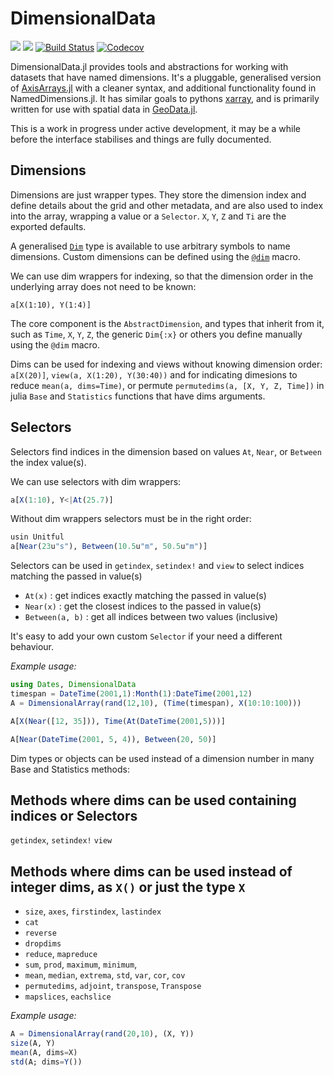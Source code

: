 # DimensionalData

[![](https://img.shields.io/badge/docs-stable-blue.svg)](https://rafaqz.github.io/DimensionalData.jl/stable)
[![](https://img.shields.io/badge/docs-dev-blue.svg)](https://rafaqz.github.io/DimensionalData.jl/dev)
[![Build Status](https://travis-ci.org/rafaqz/DimensionalData.jl.svg?branch=master)](https://travis-ci.org/rafaqz/DimensionalData.jl)
[![Codecov](https://codecov.io/gh/rafaqz/DimensionalData.jl/branch/master/graph/badge.svg)](https://codecov.io/gh/rafaqz/DimensionalData.jl)


DimensionalData.jl provides tools and abstractions for working with datasets
that have named dimensions. It's a pluggable, generalised version of
[AxisArrays.jl](https://github.com/JuliaArrays/AxisArrays.jl) with a cleaner
syntax, and additional functionality found in NamedDimensions.jl. It has similar
goals to pythons [xarray](http://xarray.pydata.org/en/stable/), and is primarily
written for use with spatial data in [GeoData.jl](https://github.com/rafaqz/GeoData.jl).

This is a work in progress under active development, it may be a while before
the interface stabilises and things are fully documented.


## Dimensions

Dimensions are just wrapper types. They store the dimension index
and define details about the grid and other metadata, and are also used
to index into the array, wrapping a value or a `Selector`.
`X`, `Y`, `Z` and `Ti` are the exported defaults.

A generalised [`Dim`](@ref) type is available to use arbitrary symbols to name dimensions.
Custom dimensions can be defined using the [`@dim`](@ref) macro.

We can use dim wrappers for indexing, so that the dimension order in the underlying array
does not need to be known:

```
a[X(1:10), Y(1:4)]
```

The core component is the `AbstractDimension`, and types that inherit from it,
such as `Time`, `X`, `Y`, `Z`, the generic `Dim{:x}` or others you
define manually using the `@dim` macro.

Dims can be used for indexing and views without knowing dimension order:
`a[X(20)]`, `view(a, X(1:20), Y(30:40))` and for indicating dimesions to reduce
`mean(a, dims=Time)`, or permute `permutedims(a, [X, Y, Z, Time])` in julia
`Base` and `Statistics` functions that have dims arguments.

## Selectors

Selectors find indices in the dimension based on values `At`, `Near`, or `Between`
the index value(s).

We can use selectors with dim wrappers:

```julia
a[X(1:10), Y<|At(25.7)]
```

Without dim wrappers selectors must be in the right order:

```julia
usin Unitful
a[Near(23u"s"), Between(10.5u"m", 50.5u"m")]
```

Selectors can be used in `getindex`, `setindex!` and `view` to select
indices matching the passed in value(s)

- `At(x)` : get indices exactly matching the passed in value(s)
- `Near(x)` : get the closest indices to the passed in value(s)
- `Between(a, b)` : get all indices between two values (inclusive)

It's easy to add your own custom `Selector` if your need a different behaviour.

_Example usage:_

```julia
using Dates, DimensionalData
timespan = DateTime(2001,1):Month(1):DateTime(2001,12)
A = DimensionalArray(rand(12,10), (Time(timespan), X(10:10:100)))

A[X(Near([12, 35])), Time(At(DateTime(2001,5)))]

A[Near(DateTime(2001, 5, 4)), Between(20, 50)]
```

Dim types or objects can be used instead of a dimension number in many
Base and Statistics methods:


## Methods where dims can be used containing indices or Selectors

`getindex`, `setindex!` `view`

## Methods where dims can be used instead of integer dims, as `X()` or just the type `X`

- `size`, `axes`, `firstindex`, `lastindex`
- `cat`
- `reverse`
- `dropdims`
- `reduce`, `mapreduce`
- `sum`, `prod`, `maximum`, `minimum`, 
- `mean`, `median`, `extrema`, `std`, `var`, `cor`, `cov`
- `permutedims`, `adjoint`, `transpose`, `Transpose`
- `mapslices`, `eachslice`

_Example usage:_

```julia
A = DimensionalArray(rand(20,10), (X, Y))
size(A, Y)
mean(A, dims=X)
std(A; dims=Y())
```

